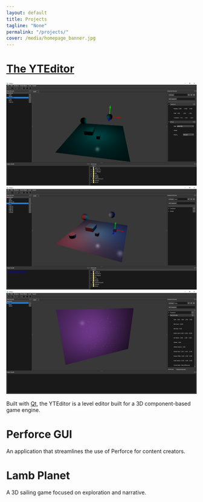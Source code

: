 ```yaml
---
layout: default
title: Projects
tagline: "None"
permalink: "/projects/"
cover: /media/homepage_banner.jpg
---
```


<h1 font-size="28px" margin-bottom="8px" margin-top="30px" align="left"><a href="http://nickammann.com/projects/yteditor.html">The YTEditor</a></h1>

<center>
    <img class="imageSlide" src="/media/yteditor_scene_blue.png">
    <img class="imageSlide" src="/media/yteditor_scene_mixed.png">
    <img class="imageSlide" src="/media/yteditor_particles.png">
</center>

<script>
    var slideIndex = 1;
    carousel();

    function carousel() {
        var i;
        var x = document.getElementsByClassName("imageSlide");
        for (i = 0; i < x.length; i++) {
            x[i].style.display = "none";
        }
        slideIndex++;
        if (slideIndex > x.length) { slideIndex = 1 }
        x[slideIndex - 1].style.display = "block";
        setTimeout(carousel, 2000); // Change image every 2 seconds
    }
</script>

<p>Built with <a href="https://www.qt.io/">Qt</a>, the YTEditor is a level editor built for a 3D component-based game engine.</p>


<h1 font-size="28px" margin-bottom="8px" margin-top="130px" align="left">Perforce GUI</h1>
<p>An application that streamlines the use of Perforce for content creators.</p>

<h1 font-size="28px" margin-bottom="8px" margin-top="130px" align="left">Lamb Planet</h1>
<p>A 3D sailing game focused on exploration and narrative.</p>

<!-- please do not remove this line -->
<div style='display:none;'>
<a href='http://www.commercekitchen.com'>ipsum generator</a>
</div>
<!-- end whedon ipsum code -->